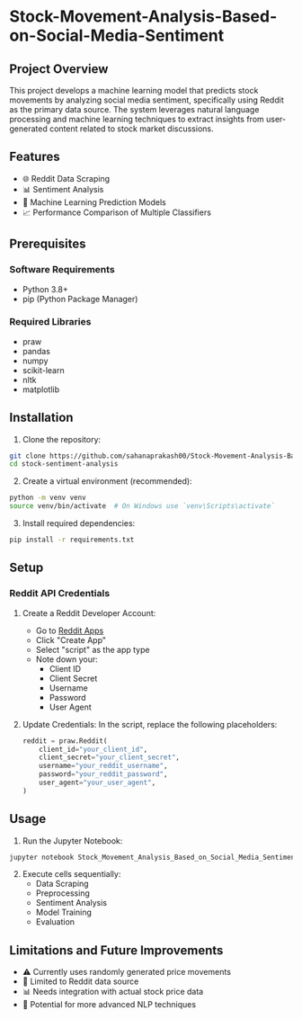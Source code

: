 # Stock-Movement-Analysis-Based-on-Social-Media-Sentiment
## Project Overview

This project develops a machine learning model that predicts stock movements by analyzing social media sentiment, specifically using Reddit as the primary data source. The system leverages natural language processing and machine learning techniques to extract insights from user-generated content related to stock market discussions.

## Features

- 🌐 Reddit Data Scraping
- 📊 Sentiment Analysis
- 🤖 Machine Learning Prediction Models
- 📈 Performance Comparison of Multiple Classifiers

## Prerequisites

### Software Requirements
- Python 3.8+
- pip (Python Package Manager)

### Required Libraries
- praw
- pandas
- numpy
- scikit-learn
- nltk
- matplotlib

## Installation

1. Clone the repository:
```bash
git clone https://github.com/sahanaprakash00/Stock-Movement-Analysis-Based-on-Social-Media-Sentiment.git
cd stock-sentiment-analysis
```

2. Create a virtual environment (recommended):
```bash
python -m venv venv
source venv/bin/activate  # On Windows use `venv\Scripts\activate`
```

3. Install required dependencies:
```bash
pip install -r requirements.txt
```

## Setup

### Reddit API Credentials

1. Create a Reddit Developer Account:
   - Go to [Reddit Apps](https://www.reddit.com/prefs/apps)
   - Click "Create App"
   - Select "script" as the app type
   - Note down your:
     - Client ID
     - Client Secret
     - Username
     - Password
     - User Agent

2. Update Credentials:
   In the script, replace the following placeholders:
   ```python
   reddit = praw.Reddit(
       client_id="your_client_id",
       client_secret="your_client_secret",
       username="your_reddit_username",
       password="your_reddit_password",
       user_agent="your_user_agent",
   )
   ```

## Usage

1. Run the Jupyter Notebook:
```bash
jupyter notebook Stock_Movement_Analysis_Based_on_Social_Media_Sentiment.ipynb
```

2. Execute cells sequentially:
   - Data Scraping
   - Preprocessing
   - Sentiment Analysis
   - Model Training
   - Evaluation



## Limitations and Future Improvements

- ⚠️ Currently uses randomly generated price movements
- 🔧 Limited to Reddit data source
- 📊 Needs integration with actual stock price data
- 🤖 Potential for more advanced NLP techniques
